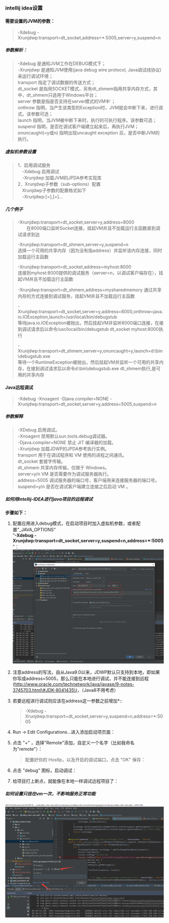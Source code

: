 ### intellij idea设置

#### 需要设置的JVM的参数：

> -Xdebug -Xrunjdwp:transport=dt\_socket,address=\*:5005,server=y,suspend=n

##### 参数解析：

> -Xdebug 是通知JVM工作在DEBUG模式下；  
> -Xrunjdwp 是通知JVM使用\(java debug wire protocol, Java调试线协议\)来运行调试环境；  
> transport 指定了调试数据的传送方式；  
> dt\_socket 是指用SOCKET模式，另有dt\_shmem指用共享内存方式，其中，dt\_shmem只适用于Windows平台；  
> server 参数是指是否支持在server模式的VM中\`；  
> onthrow 指明，当产生该类型的Exception时，JVM就会中断下来，进行调式。该参数可选；  
> launch 指明，当JVM被中断下来时，执行的可执行程序。该参数可选；  
> suspend 指明，是否在调试客户端建立起来后，再执行JVM；  
> onuncaught\(=y或n\) 指明出现uncaught exception 后，是否中断JVM的执行。

##### 虚拟机参数设置

> 1．启用调试服务  
> 　-Xdebug 启用调试  
> 　-Xrunjdwp 加载JVM的JPDA参考实现库  
> 2．Xrunjdwp子参数（sub-options）配置  
> 　Xrunjdwp子参数的配置格式如下  
> 　-Xrunjdwp:\[=\],\[=\]…

##### 几个例子

> -Xrunjdwp:transport=dt\_socket,server=y,address=8000  
> 　　在8000端口监听Socket连接，挂起VM并且不加载运行主函数直到调试请求到达
>
> -Xrunjdwp:transport=dt\_shmem,server=y,suspend=n  
> 选择一个可用的共享内存（因为没有指address）并监听该内存连接，同时加载运行主函数
>
> -Xrunjdwp:transport=dt\_socket,address=myhost:8000  
> 连接到myhost:8000提供的调试服务（server=n，以调试客户端存在），挂起VM并且不加载运行主函数
>
> -Xrunjdwp:transport=dt\_shmem,address=mysharedmemory 通过共享内存的方式连接到调试服务，挂起VM并且不加载运行主函数
>
> -Xrunjdwp:transport=dt\_socket,server=y,address=8000,onthrow=java.io.IOException,launch=/usr/local/bin/debugstub  
> 等待java.io.IOException被抛出，然后挂起VM并监听8000端口连接，在接到调试请求后以命令/usr/local/bin/debugstub dt\_socket myhost:8000执行
>
> -Xrunjdwp:transport=dt\_shmem,server=y,onuncaught=y,launch=d:\bin\debugstub.exe  
> 等待一个RuntimeException被抛出，然后挂起VM并监听一个可用的共享内存，在接到调试请求后以命令d:\bin\debugstub.exe dt\_shmem执行,是可用的共享内存

#### Java远程调试

> -Xdebug -Xnoagent -Djava.compiler=NONE -Xrunjdwp:transport=dt\_socket,server=y,address=5005,suspend=n

##### 参数解释

> -XDebug 启用调试。  
> -Xnoagent 禁用默认sun.tools.debug调试器。  
> -Djava.compiler=NONE 禁止 JIT 编译器的加载。  
> -Xrunjdwp 加载JDWP的JPDA参考执行实例。  
> transport 用于在调试程序和 VM 使用的进程之间通讯。  
> dt\_socket 套接字传输。  
> dt\_shmem 共享内存传输，仅限于 Windows。  
> server=y/n VM 是否需要作为调试服务器执行。  
> address=5005 调试服务器的端口号，客户端用来连接服务器的端口号。  
> suspend=y/n 是否在调试客户端建立连接之后启动 VM 。

##### 如何用Intellij-IDEA进行java项目的远程调试

**步骤如下：**

1. 配置应用进入debug模式，在启动项目时加入虚拟机参数，或者配置"\_JAVA\_OPTIONS"  
   “**-Xdebug -Xrunjdwp:transport=dt\_socket,server=y,suspend=n,address=\*:5005**”：![](/assets/import1.png)

2. 注意address的写法，自从Java9.0以来，JDWP默认只支持到本地，即如果你写成address=5005，那么只能在本地进行调试，并不能连接到远程\([http://www.oracle.com/technetwork/java/javase/9-notes-3745703.html\#JDK-8041435\)](http://www.oracle.com/technetwork/java/javase/9-notes-3745703.html#JDK-8041435%29。)，（Java8不用考虑）

3. 若要远程进行调试则应该在address这一参数之前增加\*::

   > -Xdebug -Xrunjdwp:transport=dt\_socket,server=y,suspend=n,address=\*:5005

4. Run -&gt; Edit Configurations...进入添加启动项页面：

5. 点击 "+" ，选择"Remote"添加，自定义一个名字（比如我命名为"remote"）：
   > 配置好你的 HostIp，以及开启的调试端口，点击 "OK" 保存：
6. 点击 "debug" 图标，启动调试：
7. 给项目打上断点，就能像在本地一样调试远程项目了：

##### 如何设置只挂在vm一次，不影响服务正常功能

![](/assets/import.png)

